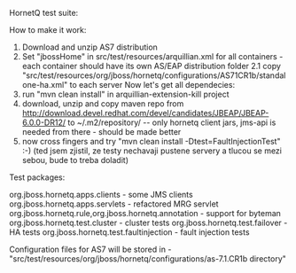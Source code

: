 HornetQ test suite:

How to make it work:

1. Download and unzip AS7 distribution
2. Set "jbossHome" in src/test/resources/arquillian.xml for all containers - each container should have its own AS/EAP distribution folder
2.1 copy "src/test/resources/org/jboss/hornetq/configurations/AS71CR1b/standalone-ha.xml" to each server
Now let's get all dependecies:
3. run "mvn clean install" in arquillian-extension-kill project
4. download, unzip and copy maven repo from http://download.devel.redhat.com/devel/candidates/JBEAP/JBEAP-6.0.0-DR12/ to ~/.m2/repository/ 
    -- only hornetq client jars, jms-api is needed from there - should be made better
5. now cross fingers and try "mvn clean install -Dtest=FaultInjectionTest" :-) (ted jsem zjistil, ze testy nechavaji pustene servery a tlucou se mezi sebou, bude to treba doladit)

Test packages:

org.jboss.hornetq.apps.clients - some JMS clients
org.jboss.hornetq.apps.servlets - refactored MRG servlet
org.jboss.hornetq.rule,org.jboss.hornetq.annotation - support for byteman 
org.jboss.hornetq.test.cluster - cluster tests
org.jboss.hornetq.test.failover - HA tests
org.jboss.hornetq.test.faultinjection - fault injection tests

Configuration files for AS7 will be stored in - "src/test/resources/org/jboss/hornetq/configurations/as-7.1.CR1b directory"